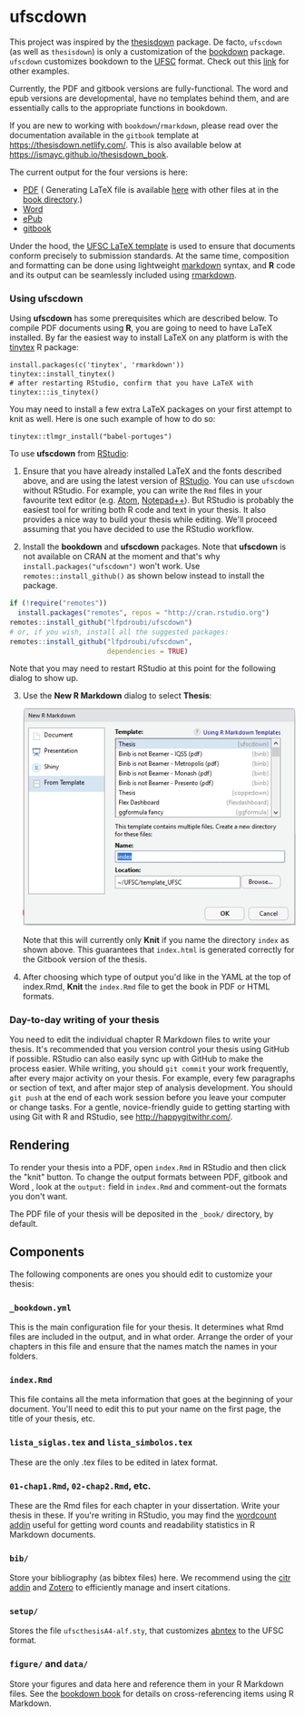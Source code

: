 # ufscdown

This project was inspired by the 
[thesisdown](https://github.com/ismayc/thesisdown) package.
De facto, `ufscdown` (as well as `thesisdown`)  is only a customization of the
[bookdown](https://github.com/rstudio/bookdown) package. 
`ufscdown` customizes bookdown to the [UFSC](http://portal.bu.ufsc.br/normalizacao/)
format.
Check out this [link](https://github.com/ismayc/thesisdown#customizing-thesisdown-to-your-institution) 
for other examples.

Currently, the PDF and gitbook versions are fully-functional.  The word and epub 
versions are developmental, have no templates behind them, and are essentially 
calls to the appropriate functions in bookdown.

If you are new to working with `bookdown`/`rmarkdown`, please read over the 
documentation available in the `gitbook` template at 
https://thesisdown.netlify.com/.  This is also available below at 
https://ismayc.github.io/thesisdown_book.

The current output for the four versions is here:

- [PDF](https://github.com/ismayc/thesisdown_book/blob/gh-pages/thesis.pdf) (
Generating LaTeX file is available 
[here](https://github.com/ismayc/thesisdown_book/blob/gh-pages/thesis.tex) with 
other files at in the 
[book directory](https://github.com/ismayc/thesisdown_book/tree/gh-pages).)
- [Word](https://github.com/ismayc/thesisdown_book/blob/gh-pages/thesis.docx)
- [ePub](https://github.com/ismayc/thesisdown_book/blob/gh-pages/thesis.epub)
- [gitbook](https://ismayc.github.io/thesisdown_book)

Under the hood, the [UFSC LaTeX template](http://portal.bu.ufsc.br/files/2013/10/Template-Trabalhos-Academicos-UFSC-A4-v1.3.zip) 
is used to ensure that documents conform precisely to submission standards. At 
the same time, composition and formatting can be done using lightweight 
[markdown](https://rmarkdown.rstudio.com/authoring_basics.html) syntax, and 
**R** code and its output can be seamlessly included using 
[rmarkdown](https://rmarkdown.rstudio.com).

### Using ufscdown

Using **ufscdown** has some prerequisites which are described below. To 
compile PDF documents using **R**, you are going to need to have LaTeX installed. 
By far the easiest way to install LaTeX on any platform is with the 
[tinytex](https://yihui.name/tinytex/) R package:

```{r}
install.packages(c('tinytex', 'rmarkdown'))
tinytex::install_tinytex()
# after restarting RStudio, confirm that you have LaTeX with 
tinytex:::is_tinytex() 
```

You may need to install a few extra LaTeX packages on your first attempt to knit 
as well. Here is one such example of how to do so:

```{r}
tinytex::tlmgr_install("babel-portuges")
```

To use **ufscdown** from [RStudio](http://www.rstudio.com/products/rstudio/download/):

1) Ensure that you have already installed LaTeX and the fonts described above, 
and are using the latest version of 
[RStudio](http://www.rstudio.com/products/rstudio/download/). You can use 
`ufscdown` without RStudio. For example, you can write the `Rmd` files in your 
favourite text editor (e.g. [Atom](https://atom.io/), 
[Notepad++](https://notepad-plus-plus.org/)). But RStudio is probably the easiest 
tool for writing both R code and text in your thesis. It also provides a nice 
way to build your thesis while editing. We'll proceed assuming that you have 
decided to use the RStudio workflow.

2) Install the **bookdown** and **ufscdown** packages. Note that **ufscdown** is 
not available on CRAN at the moment and that's why 
`install.packages("ufscdown")` won't work. Use `remotes::install_github()` as 
shown below instead to install the package.

```r
if (!require("remotes")) 
  install.packages("remotes", repos = "http://cran.rstudio.org")
remotes::install_github("lfpdroubi/ufscdown")
# or, if you wish, install all the suggested packages:
remotes::install_github("lfpdroubi/ufscdown", 
                        dependencies = TRUE)
```

Note that you may need to restart RStudio at this point for the following dialog 
to show up.

3) Use the **New R Markdown** dialog to select **Thesis**:

    ![New R Markdown](thesis_rmd.png)

    Note that this will currently only **Knit** if you name the directory `index` 
    as shown above. This guarantees that `index.html` is generated correctly for 
    the Gitbook version of the thesis.

4) After choosing which type of output you'd like in the YAML at the top of 
index.Rmd, **Knit** the `index.Rmd` file to get the book in PDF or HTML formats.

### Day-to-day writing of your thesis 

You need to edit the individual chapter R Markdown files to write your thesis. 
It's recommended that you version control your thesis using GitHub if possible. 
RStudio can also easily sync up with GitHub to make the process easier. While 
writing, you should `git commit` your work frequently, after every major 
activity on your thesis. For example, every few paragraphs or section of text, 
and after major step of analysis development. You should `git push` at the end 
of each work session before you leave your computer or change tasks. For a 
gentle, novice-friendly guide to getting starting with using Git with R and 
RStudio, see <http://happygitwithr.com/>.

## Rendering

To render your thesis into a PDF, open `index.Rmd` in RStudio and then click the 
"knit" button. To change the output formats between PDF, gitbook and Word , look 
at the `output:` field in `index.Rmd` and comment-out the formats you don't want.

The PDF file of your thesis will be deposited in the `_book/` directory, by 
default.

## Components

The following components are ones you should edit to customize your thesis:

### `_bookdown.yml`

This is the main configuration file for your thesis. It determines what Rmd 
files are included in the output, and in what order. Arrange the order of your 
chapters in this file and ensure that the names match the names in your folders. 

### `index.Rmd`

This file contains all the meta information that goes at the beginning of your
document. You'll need to edit this to put your name on the first page, the title 
of your thesis, etc.

### `lista_siglas.tex` and `lista_simbolos.tex`

These are the only .tex files to be edited in latex format.

### `01-chap1.Rmd`, `02-chap2.Rmd`, etc.

These are the Rmd files for each chapter in your dissertation. Write your thesis 
in these. If you're writing in RStudio, you may find the 
[wordcount addin](https://github.com/benmarwick/wordcountaddin) useful for 
getting word counts and readability statistics in R Markdown documents.

### `bib/`

Store your bibliography (as bibtex files) here. We recommend using the 
[citr addin](https://github.com/crsh/citr) and [Zotero](https://www.zotero.org/) 
to efficiently manage and insert citations. 

### `setup/`

Stores the file `ufscthesisA4-alf.sty`, that customizes 
[abntex](https://www.abntex.net.br/) to the UFSC format.


### `figure/` and `data/`

Store your figures and data here and reference them in your R Markdown files. 
See the [bookdown book](https://bookdown.org/yihui/bookdown/) for details on 
cross-referencing items using R Markdown.
